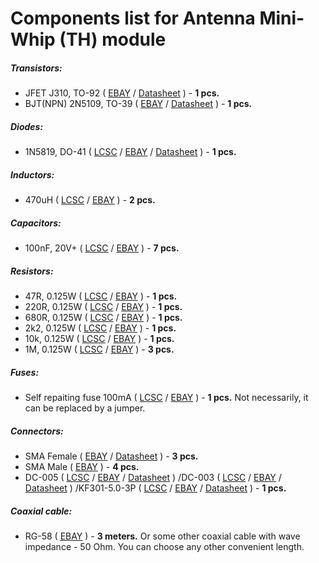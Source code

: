 # Components list for Antenna Mini-Whip (TH) module

##### Transistors:
- JFET J310, TO-92 (
[EBAY](https://www.ebay.com/sch/i.html?_from=R40&_trksid=p2050601.m570.l1313.TR12.TRC2.A0.H0.Xj310.TRS0&_nkw=j310&_sacat=0) /
[Datasheet](./Datasheets/JFET/J310-Datasheet.pdf) ) - **1 pcs.**
- BJT(NPN) 2N5109, TO-39 (
[EBAY](https://www.ebay.com/sch/i.html?_from=R40&_trksid=p2050601.m570.l1313.TR11.TRC2.A0.H0.X2n5109.TRS1&_nkw=2n5109&_sacat=0) /
[Datasheet](./Datasheets/BJT%20(NPN)/2N5109-Datasheet.pdf) ) - **1 pcs.**

##### Diodes:
- 1N5819, DO-41 (
[LCSC](https://lcsc.com/search?q=1n5819%20do-41) /
[EBAY](https://www.ebay.com/sch/i.html?_from=R40&_trksid=p2050601.m570.l1313.TR4.TRC1.A0.H0.X1n5819.TRS2&_nkw=1n5819&_sacat=0) /
[Datasheet](./Datasheets/Diodes/1N5817-1N5819-Diode-Datasheet.pdf) ) - **1 pcs.**

##### Inductors:
- 470uH (
[LCSC](https://lcsc.com/search?q=470uh) /
[EBAY](https://www.ebay.com/sch/i.html?_from=R40&_trksid=p2050601.m570.l1313.TR0.TRC0.H0.X470uh.TRS0&_nkw=470uh&_sacat=0) ) - **2 pcs.**

##### Capacitors:
- 100nF, 20V+ (
[LCSC](https://lcsc.com/search?q=100nf%20plugin) /
[EBAY](https://www.ebay.com/sch/i.html?_from=R40&_trksid=p2050601.m570.l1313.TR10.TRC2.A0.H0.X100nf.TRS2&_nkw=100nf&_sacat=0) ) - **7 pcs.**

##### Resistors:
- 47R, 0.125W (
[LCSC](https://lcsc.com/search?q=47r%20dip) /
[EBAY](https://www.ebay.com/sch/i.html?_from=R40&_trksid=p2050601.m570.l1313.TR1.TRC0.A0.H0.X47ohm.TRS0&_nkw=47ohm&_sacat=0) ) - **1 pcs.**
- 220R, 0.125W (
[LCSC](https://lcsc.com/search?q=220r%20dip) /
[EBAY](https://www.ebay.com/sch/i.html?_from=R40&_trksid=p2050601.m570.l1313.TR3.TRC1.A0.H0.X220ohm.TRS0&_nkw=220ohm&_sacat=0) ) - **1 pcs.**
- 680R, 0.125W (
[LCSC](https://lcsc.com/search?q=680r%20dip) /
[EBAY](https://www.ebay.com/sch/i.html?_from=R40&_trksid=p2050601.m570.l1313.TR1.TRC0.A0.H0.X680ohm.TRS0&_nkw=680ohm&_sacat=0) ) - **1 pcs.**
- 2k2, 0.125W (
[LCSC](https://lcsc.com/search?q=2k2%20dip) /
[EBAY](https://www.ebay.com/sch/i.html?_from=R40&_trksid=p2050601.m570.l1313.TR0.TRC0.A0.H0.X2.2k+ohm.TRS5&_nkw=2.2k+ohm&_sacat=0) ) - **1 pcs.**
- 10k, 0.125W (
[LCSC](https://lcsc.com/search?q=10k%20dip) /
[EBAY](https://www.ebay.com/sch/i.html?_from=R40&_trksid=p2050601.m570.l1313.TR11.TRC1.A0.H0.X10k+ohm.TRS0&_nkw=10k+ohm&_sacat=0) ) - **1 pcs.**
- 1M, 0.125W (
[LCSC](https://lcsc.com/search?q=1m%20dip) /
[EBAY](https://www.ebay.com/sch/i.html?_from=R40&_trksid=p2050601.m570.l1313.TR2.TRC0.A0.H0.X1m+ohm.TRS0&_nkw=1m+ohm&_sacat=0) ) - **3 pcs.**

##### Fuses:
- Self repaiting fuse 100mA (
[LCSC](https://lcsc.com/search?q=mf-r%20100ma) /
[EBAY](https://www.ebay.com/sch/i.html?_from=R40&_trksid=p2050601.m570.l1313.TR0.TRC0.A0.H0.Xmf-r+100mA.TRS5&_nkw=mf-r+100mA&_sacat=0) ) - **1 pcs.** Not necessarily, it can be replaced by a jumper.

##### Connectors:
- SMA Female (
[EBAY](https://www.ebay.com/sch/i.html?_from=R40&_trksid=p2050601.m570.l1312.R1.TR9.TRC1.A0.H0.Xsma+female+.TRS2&_nkw=sma+female+edge&_sacat=0) /
[Datasheet](./Datasheets/Connectors/SMA-Female-Datasheet.pdf) ) - **3 pcs.**
- SMA Male (
[EBAY](https://www.ebay.com/sch/i.html?_from=R40&_trksid=p2050601.m570.l1313.TR0.TRC0.A0.H0.Xsma+male.TRS5&_nkw=sma+male&_sacat=0) ) - **4 pcs.**
- DC-005 (
[LCSC](https://lcsc.com/search?q=dc-005) /
[EBAY](https://www.ebay.com/sch/i.html?_from=R40&_trksid=p2050601.m570.l1313.TR10.TRC2.A0.H0.Xdc-005.TRS2&_nkw=dc-005&_sacat=0) /
[Datasheet](./Datasheets/Connectors/DC-005-Datasheet.pdf) )
/DC-003 (
[LCSC](https://lcsc.com/search?q=dc-003) /
[EBAY](https://www.ebay.com/sch/i.html?_from=R40&_trksid=p2050601.m570.l1313.TR0.TRC0.H0.Xdc-003.TRS0&_nkw=dc-003&_sacat=0) /
[Datasheet](./Datasheets/Connectors/DC-003-Datasheet.pdf) )
/KF301-5.0-3P (
[LCSC](https://lcsc.com/search?q=5.00-3P) /
[EBAY](https://www.ebay.com/sch/i.html?_from=R40&_trksid=p2050601.m570.l1313.TR1.TRC0.A0.H0.XKF301-3P.TRS0&_nkw=KF301-3P&_sacat=0) /
[Datasheet](./Datasheets/Connectors/KF301-5.0-3P-(GS009S-5.0-XXP)-Datasheet.pdf) ) - **1 pcs.**

##### Coaxial cable:
- RG-58 (
[EBAY](https://www.ebay.com/sch/i.html?_from=R40&_trksid=p2050601.m570.l1313.TR11.TRC2.A0.H0.Xrg58.TRS1&_nkw=rg58&_sacat=0) ) - **3 meters.** Or some other coaxial cable with wave impedance - 50 Ohm. You can choose any other convenient length.